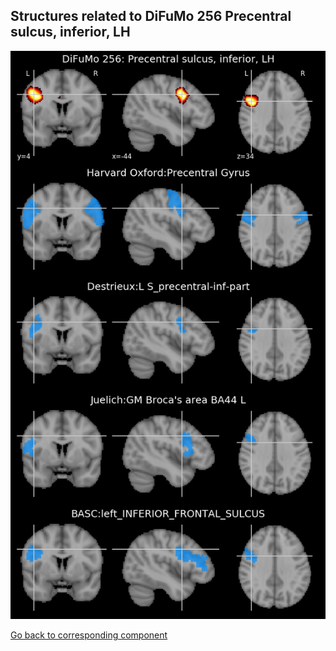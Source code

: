 


## Structures related to DiFuMo 256 Precentral sulcus, inferior, LH

![171](171.jpg "Structures related to DiFuMo 256 Precentral sulcus, inferior, LH")

[Go back to corresponding component](https://parietal-inria.github.io/DiFuMo/256/html/171.html)